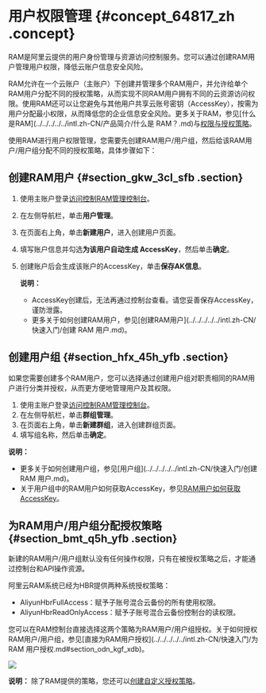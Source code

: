 # 用户权限管理 {#concept_64817_zh .concept}

RAM是阿里云提供的用户身份管理与资源访问控制服务。您可以通过创建RAM用户管理用户权限，降低云账户信息安全风险。

RAM允许在一个云账户（主账户）下创建并管理多个RAM用户，并允许给单个RAM用户分配不同的授权策略，从而实现不同RAM用户拥有不同的云资源访问权限。使用RAM还可以让您避免与其他用户共享云账号密钥（AccessKey），按需为用户分配最小权限，从而降低您的企业信息安全风险。更多关于RAM，参见[什么是RAM](../../../../../intl.zh-CN/产品简介/什么是 RAM？.md)与[权限与授权策略](../../../../../intl.zh-CN/用户指南/授权管理/权限与授权策略.md)。

使用RAM进行用户权限管理，您需要先创建RAM用户/用户组，然后给该RAM用户/用户组分配不同的授权策略，具体步骤如下：

## 创建RAM用户 {#section_gkw_3cl_sfb .section}

1.  使用主账户登录[访问控制RAM管理控制台](https://ram.console.aliyun.com)。
2.  在左侧导航栏，单击**用户管理**。
3.  在页面右上角，单击**新建用户**，进入创建用户页面。
4.  填写账户信息并勾选**为该用户自动生成 AccessKey**，然后单击**确定**。
5.  创建账户后会生成该账户的AccessKey，单击**保存AK信息**。

    **说明：** 

    -   AccessKey创建后，无法再通过控制台查看。请您妥善保存AccessKey，谨防泄露。
    -   更多关于如何创建RAM用户，参见[创建RAM用户](../../../../../intl.zh-CN/快速入门/创建 RAM 用户.md)。

## 创建用户组 {#section_hfx_45h_yfb .section}

如果您需要创建多个RAM用户，您可以选择通过创建用户组对职责相同的RAM用户进行分类并授权，从而更方便地管理用户及其权限。

1.  使用主账户登录[访问控制RAM管理控制台](https://ram.console.aliyun.com)。
2.  在左侧导航栏，单击**群组管理**。
3.  在页面右上角，单击**新建群组**，进入创建群组页面。
4.  填写组名称，然后单击**确定**。

**说明：** 

-   更多关于如何创建用户组，参见[用户组](../../../../../intl.zh-CN/快速入门/创建 RAM 用户.md)。
-   关于用户组中的RAM用户如何获取AccessKey，参见[RAM用户如何获取AccessKey](../../../../../intl.zh-CN/常见问题/一般性问题/RAM用户如何获取AccessKey.md)。

## 为RAM用户/用户组分配授权策略 {#section_bmt_q5h_yfb .section}

新建的RAM用户/用户组默认没有任何操作权限，只有在被授权策略之后，才能通过控制台和API操作资源。

阿里云RAM系统已经为HBR提供两种系统授权策略：

-   AliyunHbrFullAccess：赋予子账号混合云备份的所有使用权限。
-   AliyunHbrReadOnlyAccess：赋予子账号混合云备份控制台的读权限。

您可以在RAM控制台直接选择这两个策略为RAM用户/用户组授权。关于如何授权RAM用户/用户组，参见[直接为RAM用户授权](../../../../../intl.zh-CN/快速入门/为 RAM 用户授权.md#section_odn_kgf_xdb)。

![](http://static-aliyun-doc.oss-cn-hangzhou.aliyuncs.com/assets/img/40360/155186469230626_zh-CN.png)

**说明：** 除了RAM提供的策略，您还可以[创建自定义授权策略](../../../../../intl.zh-CN/快速入门/创建自定义策略（可选）.md)。

